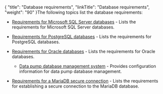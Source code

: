 {
    "title": "Database requirements",
    "linkTitle": "Database requirements",
    "weight": "90"
}The following topics list the database requirements:

-   [Requirements for Microsoft SQL Server databases](requirements_for_sql_databases) - Lists the requirements for Microsoft SQL Server databases.
-   [Requirements for PostgreSQL databases](requirements_for_postgresql_databases) - Lists the requirements for PostgreSQL databases.
-   [Requirements for Oracle databases](requirements_for_oracle_databases) - Lists the requirements for Oracle databases.
    -   [Data pump database management system](requirements_for_oracle_databases/data_pump_database_management) - Provides configuration information for data pump database management.
-   [Requirements for a MariaDB secure connection](requirements_mariadb) - Lists the requirements for establishing a secure connection to the MariaDB database.  
